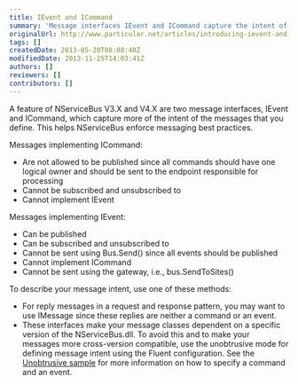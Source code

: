```yaml
---
title: IEvent and ICommand
summary: 'Message interfaces IEvent and ICommand capture the intent of the messages. '
originalUrl: http://www.particular.net/articles/introducing-ievent-and-icommand
tags: []
createdDate: 2013-05-20T08:08:40Z
modifiedDate: 2013-11-25T14:03:41Z
authors: []
reviewers: []
contributors: []
---
```


A feature of NServiceBus V3.X and V4.X are two message interfaces, IEvent and ICommand, which capture more of the intent of the messages that you define. This helps NServiceBus enforce messaging best practices.

Messages implementing ICommand:

-   Are not allowed to be published since all commands should have one
    logical owner and should be sent to the endpoint responsible for
    processing
-   Cannot be subscribed and unsubscribed to
-   Cannot implement IEvent

Messages implementing IEvent:

-   Can be published
-   Can be subscribed and unsubscribed to
-   Cannot be sent using Bus.Send() since all events should be published
-   Cannot implement ICommand
-   Cannot be sent using the gateway, i.e., bus.SendToSites()

To describe your message intent, use one of these methods:

-   For reply messages in a request and response pattern, you may want
    to use IMessage since these replies are neither a command or an
    event.
-   These interfaces make your message classes dependent on a specific
    version of the NServiceBus.dll. To avoid this and to make your
    messages more cross-version compatible, use the unobtrusive mode for
    defining message intent using the Fluent configuration. See the
    [Unobtrusive sample](unobtrusive-sample.md) for more information on how
    to specify a command and an event.


